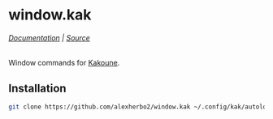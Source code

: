 # window.kak

###### [Documentation] | [Source]

[Source]: rc/window.kak
[Documentation]: docs/window.asciidoc

Window commands for [Kakoune].

[Kakoune]: https://kakoune.org

## Installation

``` sh
git clone https://github.com/alexherbo2/window.kak ~/.config/kak/autoload/window
```
